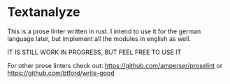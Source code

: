 # Textanalyze

This is a prose linter written in rust. 
I intend to use it for the german language later, but implement all the modules in english as well.

IT IS STILL WORK IN PROGRESS, BUT FEEL FREE TO USE IT


For other prose linters check out:
https://github.com/amperser/proselint
or 
https://github.com/btford/write-good
